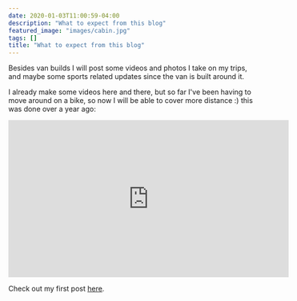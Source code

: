 ```yaml
---
date: 2020-01-03T11:00:59-04:00
description: "What to expect from this blog"
featured_image: "images/cabin.jpg"
tags: []
title: "What to expect from this blog"
---
```


Besides van builds I will post some videos and photos I take on my trips, and maybe some sports related updates since the van is built around it.

I already make some videos here and there, but so far I've been having to move around on a bike, so now I will be able to cover more distance :) this was done over a year ago:

<iframe width="560" height="315" src="https://www.youtube.com/embed/7d_SeLe6x9g" frameborder="0" allow="accelerometer; autoplay; encrypted-media; gyroscope; picture-in-picture" allowfullscreen></iframe>

Check out my first post <a href="https://advanture.amandoabreu.com/post/starting-from-0/">here</a>.

